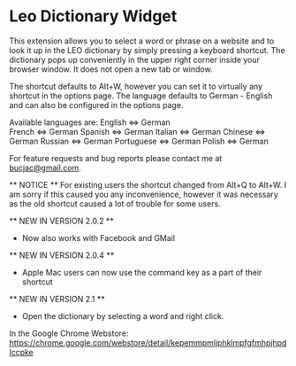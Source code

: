 # Leo Dictionary Widget
This extension allows you to select a word or phrase on a website and to look it up in the LEO dictionary by simply pressing a keyboard shortcut. The dictionary pops up conveniently in the upper right corner inside your browser window. It does not open a new tab or window.

The shortcut defaults to Alt+W, however you can set it to virtually any shortcut in the options page. The language defaults to German - English and can also be configured in the options page.

Available languages are: 
English ⇔ German	
French ⇔ German
Spanish ⇔ German
Italian ⇔ German
Chinese ⇔ German
Russian ⇔ German
Portuguese ⇔ German
Polish ⇔ German

For feature requests and bug reports please contact me at bucjac@gmail.com.

** NOTICE **
For existing users the shortcut changed from Alt+Q to Alt+W. I am sorry if this caused you any inconvenience, however it was necessary as the old shortcut caused a lot of trouble for some users.

** NEW IN VERSION 2.0.2 **
- Now also works with Facebook and GMail

** NEW IN VERSION 2.0.4 **
- Apple Mac users can now use the command key as a part of their shortcut

** NEW IN VERSION 2.1 **
- Open the dictionary by selecting a word and right click.

In the Google Chrome Webstore: https://chrome.google.com/webstore/detail/kepemmpmljphklmpfgfmhpjhpdlccpke
